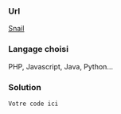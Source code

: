 ### Url
[Snail](https://www.codewars.com/kata/521c2db8ddc89b9b7a0000c1)
### Langage choisi
PHP, Javascript, Java, Python...

### Solution
```
Votre code ici
```
